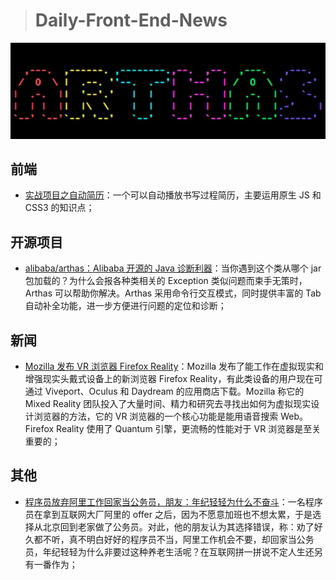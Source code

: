 > # Daily-Front-End-News

[![cover][img]][link]

[img]: https://github.com/fengshangwuqi/Daily-Front-End-News/blob/master/history/2018/09/19/cover.jpg "alibaba/arthas：Alibaba开源的Java诊断利器"
[link]: https://github.com/alibaba/arthas

## 前端

- [实战项目之自动简历](https://juejin.im/post/5b9d27ddf265da0ad7019775)：一个可以自动播放书写过程简历，主要运用原生 JS 和 CSS3 的知识点；

## 开源项目

- [alibaba/arthas：Alibaba 开源的 Java 诊断利器](https://github.com/alibaba/arthas)：当你遇到这个类从哪个 jar 包加载的？为什么会报各种类相关的 Exception 类似问题而束手无策时，Arthas 可以帮助你解决。Arthas 采用命令行交互模式，同时提供丰富的 Tab 自动补全功能，进一步方便进行问题的定位和诊断；

## 新闻

- [Mozilla 发布 VR 浏览器 Firefox Reality](https://blog.mozilla.org/blog/2018/09/18/firefox-reality-now-available/)：Mozilla 发布了能工作在虚拟现实和增强现实头戴式设备上的新浏览器 Firefox Reality，有此类设备的用户现在可通过 Viveport、Oculus 和 Daydream 的应用商店下载。Mozilla 称它的 Mixed Reality 团队投入了大量时间、精力和研究去寻找出如何为虚拟现实设计浏览器的方法，它的 VR 浏览器的一个核心功能是能用语音搜索 Web。Firefox Reality 使用了 Quantum 引擎，更流畅的性能对于 VR 浏览器是至关重要的；

## 其他

- [程序员放弃阿里工作回家当公务员，朋友：年纪轻轻为什么不奋斗](https://mp.weixin.qq.com/s/wfZMGhIOJ5ktbgp63amYDg)：一名程序员在拿到互联网大厂阿里的 offer 之后，因为不愿意加班也不想太累，于是选择从北京回到老家做了公务员。对此，他的朋友认为其选择错误，称：劝了好久都不听，真不明白好好的程序员不当，阿里工作机会不要，却回家当公务员，年纪轻轻为什么非要过这种养老生活呢？在互联网拼一拼说不定人生还另有一番作为；
